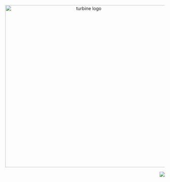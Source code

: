 <p align="center">
  <img src="https://github.com/erebe/turbine_lb/raw/main/turbine_logo.png" style="width:512px" alt="turbine logo"/>
</p>

<p align="right">
  <a href="https://ko-fi.com/P5P4QCHMO"><img src="https://ko-fi.com/img/githubbutton_sm.svg"/></a>
  <br/>
</p>
